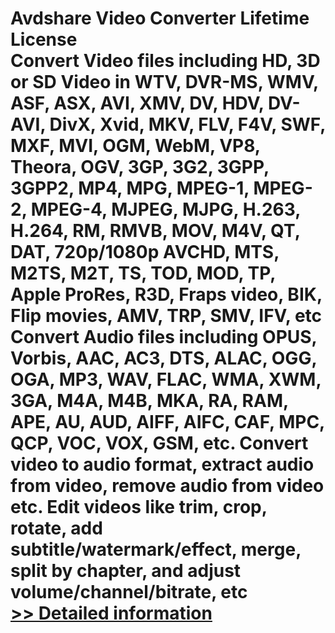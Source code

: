 # Avdshare Video Converter Lifetime License<br />Convert Video files including HD, 3D or SD Video in WTV, DVR-MS, WMV, ASF, ASX, AVI, XMV, DV, HDV, DV-AVI, DivX, Xvid, MKV, FLV, F4V, SWF, MXF, MVI, OGM, WebM, VP8, Theora, OGV, 3GP, 3G2, 3GPP, 3GPP2, MP4, MPG, MPEG-1, MPEG-2, MPEG-4, MJPEG, MJPG, H.263, H.264, RM, RMVB, MOV, M4V, QT, DAT, 720p/1080p AVCHD, MTS, M2TS, M2T, TS, TOD, MOD, TP, Apple ProRes, R3D, Fraps video, BIK, Flip movies, AMV, TRP, SMV, IFV, etc Convert Audio files including OPUS, Vorbis, AAC, AC3, DTS, ALAC, OGG, OGA, MP3, WAV, FLAC, WMA, XWM, 3GA, M4A, M4B, MKA, RA, RAM, APE, AU, AUD, AIFF, AIFC, CAF, MPC, QCP, VOC, VOX, GSM, etc. Convert video to audio format, extract audio from video, remove audio from video etc. Edit videos like trim, crop, rotate, add subtitle/watermark/effect, merge, split by chapter, and adjust volume/channel/bitrate, etc<br />[>> Detailed information](https://secure.shareit.com/shareit/product.html?productid=300731562&affiliateid=200057808)